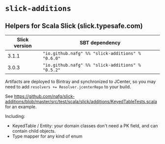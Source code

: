 # `slick-additions` 

## Helpers for Scala Slick (slick.typesafe.com)



| Slick version | SBT dependency                                       |
|---------------|------------------------------------------------------|
| 3.1.1         | `"io.github.nafg" %% "slick-additions" % "0.6.0"`    |
| 3.0.3         | `"io.github.nafg" %% "slick-additions" % "0.5.2"`    |

Artifacts are deployed to Bintray and synchronized to JCenter, so you may need to add `resolvers += Resolver.jcenterRepo` to your build.



See https://github.com/nafg/slick-additions/blob/master/src/test/scala/slick/additions/KeyedTableTests.scala for an example.

Including:

 - KeyedTable / Entity: your domain classes don't need a PK field, and can contain child objects.
 - Type mapper for any kind of enum
 
